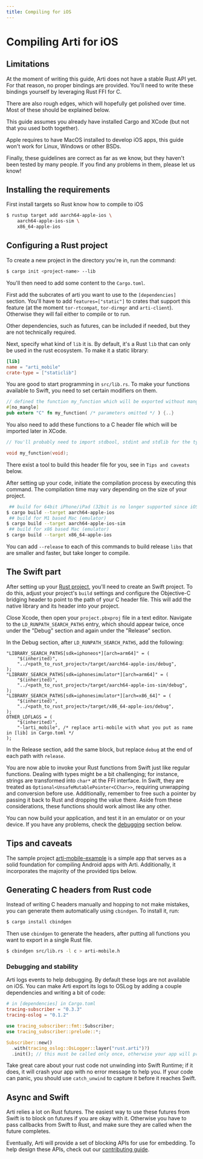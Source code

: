 ```yaml
---
title: Compiling for iOS
---
```


# Compiling Arti for iOS

## Limitations
At the moment of writing this guide, Arti does not have a stable Rust API yet. For that reason, no proper bindings are provided. You'll need to write these bindings yourself by leveraging Rust FFI for C.

There are also rough edges, which will hopefully get polished over time. Most of these should be explained below.

This guide assumes you already have installed Cargo and XCode (but not that you used both together).

Apple requires to have MacOS installed to develop iOS apps, this guide won't work for Linux, Windows or other BSDs.

Finally, these guidelines are correct as far as we know, but they haven't been tested by many people. If you find any problems in them, please let us know!

## Installing the requirements

First install targets so Rust know how to compile to iOS

```sh
$ rustup target add aarch64-apple-ios \
	aarch64-apple-ios-sim \
	x86_64-apple-ios
```

## Configuring a Rust project

To create a new project in the directory you're in, run the command:

```sh
$ cargo init <project-name> --lib
```

You'll then need to add some content to the `Cargo.toml`.

First add the subcrates of arti you want to use to the `[dependencies]` section. You'll have to add `features=["static"]` to crates that support this feature (at the moment `tor-rtcompat`, `tor-dirmgr` and `arti-client`). Otherwise they will fail either to compile or to run.

Other dependencies, such as futures, can be included if needed, but they are not technically required.

Next, specify what kind of `lib` it is. By default, it's a Rust `lib` that can only be used in the rust ecosystem. To make it a static library:

```toml
[lib]
name = "arti_mobile"
crate-type = ["staticlib"]
```

You are good to start programming in `src/lib.rs`.
To make your functions available to Swift, you need to set certain modifiers on them.

```rust
// defined the function my_function which will be exported without mangling its name, as a C-compatible function.
#[no_mangle]
pub extern "C" fn my_function( /* parameters omitted */ ) {..}
```

You also need to add these functions to a C header file which will be imported later in XCode.

```C
// You'll probably need to import stdbool, stdint and stdlib for the type definitions they contain

void my_function(void);
```

There exist a tool to build this header file for you, see in `Tips and caveats` below.

After setting up your code, initiate the compilation process by executing this command. The compilation time may vary depending on the size of your project.

```sh
 ## build for 64bit iPhone/iPad (32bit is no longer supported since iOS 11)
$ cargo build --target aarch64-apple-ios
 ## build for M1 based Mac (emulator)
$ cargo build --target aarch64-apple-ios-sim
 ## build for x86 based Mac (emulator)
$ cargo build --target x86_64-apple-ios
```

You can add `--release` to each of this commands to build release `libs` that are smaller and faster, but take longer to compile.

## The Swift part

After setting up your [Rust project](#configuring-a-rust-project), you'll need to create an Swift project. To do this, adjust your project's `build` settings and configure the Objective-C bridging header to point to the path of your C header file. This will add the native library and its header into your project.

Close Xcode, then open your `project.pbxproj` file in a text editor. Navigate to the `LD_RUNPATH_SEARCH_PATHS` entry, which should appear twice, once under the "Debug" section and again under the "Release" section.

In the Debug section, after `LD_RUNPATH_SEARCH_PATHS`, add the following:

```
"LIBRARY_SEARCH_PATHS[sdk=iphoneos*][arch=arm64]" = (
	"$(inherited)",
	"../<path_to_rust_project>/target/aarch64-apple-ios/debug",
);
"LIBRARY_SEARCH_PATHS[sdk=iphonesimulator*][arch=arm64]" = (
	"$(inherited)",
	"../<path_to_rust_project>/target/aarch64-apple-ios-sim/debug",
);
"LIBRARY_SEARCH_PATHS[sdk=iphonesimulator*][arch=x86_64]" = (
	"$(inherited)",
	"../<path_to_rust_project>/target/x86_64-apple-ios/debug",
);
OTHER_LDFLAGS = (
	"$(inherited)",
	"-larti_mobile", /* replace arti-mobile with what you put as name in [lib] in Cargo.toml */
);
```

In the Release section, add the same block, but replace `debug` at the end of each path with `release`.

You are now able to invoke your Rust functions from Swift just like regular functions. Dealing with types might be a bit challenging; for instance, strings are transformed into `char*` at the FFI interface. In Swift, they are treated as `Optional<UnsafeMutablePointer<CChar>>`, requiring unwrapping and conversion before use. Additionally, remember to free such a pointer by passing it back to Rust and dropping the value there. Aside from these considerations, these functions should work almost like any other.

You can now build your application, and test it in an emulator or on your device. If you have any problems, check the [debugging](#debugging-and-stability) section below.

## Tips and caveats

The sample project [arti-mobile-example](https://gitlab.torproject.org/trinity-1686a/arti-mobile-example/) is a simple app that serves as a solid foundation for compiling Android apps with Arti. Additionally, it incorporates the majority of the provided tips below.

## Generating C headers from Rust code

Instead of writing C headers manually and hopping to not make mistakes, you can generate them automatically using `cbindgen`. To install it, run:

```sh
$ cargo install cbindgen
```

Then use `cbindgen` to generate the headers, after putting all functions you want to export in a single Rust file.

```sh
$ cbindgen src/lib.rs -l c > arti-mobile.h
```

### Debugging and stability
Arti logs events to help debugging. By default these logs are not available on iOS. You can make Arti export its logs to OSLog by adding a couple dependencies and writing a bit of code:

```toml
# in [dependencies] in Cargo.toml
tracing-subscriber = "0.3.3"
tracing-oslog = "0.1.2"
```

```rust
use tracing_subscriber::fmt::Subscriber;
use tracing_subscriber::prelude::*;

Subscriber::new()
  .with(tracing_oslog::OsLogger::layer("rust.arti")?)
  .init(); // this must be called only once, otherwise your app will probably crash
```

Take great care about your rust code not unwinding into Swift Runtime; if it does, it will crash your app with no error message to help you. If your code can panic, you should use `catch_unwind` to capture it before it reaches Swift.

## Async and Swift

Arti relies a lot on Rust futures. The easiest way to use these futures from Swift is to block on futures if you are okay with it. Otherwise you have to pass callbacks from Swift to Rust, and make sure they are called when the future completes.

Eventually, Arti will provide a set of blocking APIs for use for embedding. To help design these APIs, check out our [contributing guide](/contributing/).

